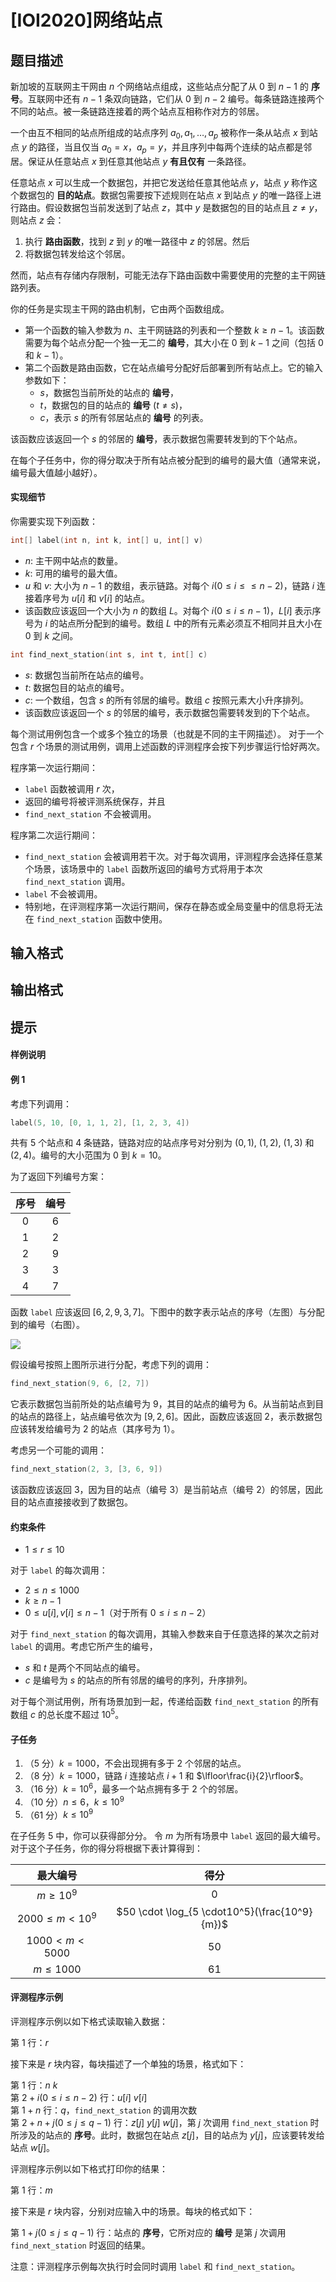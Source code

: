 # [IOI2020]网络站点

## 题目描述

新加坡的互联网主干网由 $n$ 个网络站点组成，这些站点分配了从 $0$ 到 $n-1$ 的 **序号**。互联网中还有 $n-1$ 条双向链路，它们从 $0$ 到 $n-2$ 编号。每条链路连接两个不同的站点。被一条链路连接着的两个站点互相称作对方的邻居。

一个由互不相同的站点所组成的站点序列 $a_0,a_1,\ldots,a_p$ 被称作一条从站点 $x$ 到站点 $y$ 的路径，当且仅当 $a_0=x$，$a_p=y$，并且序列中每两个连续的站点都是邻居。保证从任意站点 $x$ 到任意其他站点 $y$ **有且仅有** 一条路径。

任意站点 $x$ 可以生成一个数据包，并把它发送给任意其他站点 $y$，站点 $y$ 称作这个数据包的 **目的站点**。数据包需要按下述规则在站点 $x$ 到站点 $y$ 的唯一路径上进行路由。假设数据包当前发送到了站点 $z$，其中 $y$ 是数据包的目的站点且 $z \ne y$，则站点 $z$ 会：

1. 执行 **路由函数**，找到 $z$ 到 $y$ 的唯⼀路径中 $z$ 的邻居。然后
2. 将数据包转发给这个邻居。

然而，站点有存储内存限制，可能无法存下路由函数中需要使用的完整的主干网链路列表。

你的任务是实现主干网的路由机制，它由两个函数组成。

- 第一个函数的输入参数为 $n$、主干网链路的列表和一个整数 $k \ge n-1$。该函数需要为每个站点分配一个独一无二的  **编号**，其大小在 $0$ 到 $k-1$ 之间（包括 $0$ 和 $k-1$）。
- 第二个函数是路由函数，它在站点编号分配好后部署到所有站点上。它的输入参数如下：
	- $s$，数据包当前所处的站点的 **编号**，
	- $t$，数据包的目的站点的 **编号** $(t \ne s)$，
	- $c$，表示 $s$ 的所有邻居站点的 **编号** 的列表。
    
该函数应该返回一个 $s$ 的邻居的 **编号**，表示数据包需要转发到的下个站点。

在每个子任务中，你的得分取决于所有站点被分配到的编号的最大值（通常来说，编号最大值越小越好）。

#### 实现细节

你需要实现下列函数：

```cpp
int[] label(int n, int k, int[] u, int[] v)
  ```

- $n$: 主干网中站点的数量。
- $k$: 可用的编号的最大值。
- $u$ 和 $v$: 大小为 $n-1$ 的数组，表示链路。对每个 $i(0 \le i \le  \le n-2)$，链路 $i$ 连接着序号为 $u[i]$ 和 $v[i]$ 的站点。
- 该函数应该返回一个大小为 $n$ 的数组 $L$。对每个 $i(0 \le i \le n-1)$，$L[i]$ 表示序号为 $i$ 的站点所分配到的编号。数组 $L$ 中的所有元素必须互不相同并且大小在 $0$ 到 $k$ 之间。

```cpp
int find_next_station(int s, int t, int[] c)
```

- $s$: 数据包当前所在站点的编号。
- $t$: 数据包目的站点的编号。
- $c$: 一个数组，包含 $s$ 的所有邻居的编号。数组 $c$ 按照元素大小升序排列。
- 该函数应该返回一个 $s$ 的邻居的编号，表示数据包需要转发到的下个站点。

每个测试用例包含一个或多个独立的场景（也就是不同的主干网描述）。 对于一个包含 $r$ 个场景的测试用例，调用上述函数的评测程序会按下列步骤运行恰好两次。

程序第一次运行期间：

- `label` 函数被调用 $r$ 次，
- 返回的编号将被评测系统保存，并且
- `find_next_station` 不会被调用。

程序第二次运行期间：

- `find_next_station` 会被调用若干次。对于每次调用，评测程序会选择任意某个场景，该场景中的 `label` 函数所返回的编号方式将用于本次 `find_next_station` 调用。
- `label` 不会被调用。
- 特别地，在评测程序第一次运行期间，保存在静态或全局变量中的信息将无法在 `find_next_station` 函数中使用。

## 输入格式



## 输出格式



## 提示

#### 样例说明

#### 例 1

考虑下列调用：

```cpp
label(5, 10, [0, 1, 1, 2], [1, 2, 3, 4])
```

共有 $5$ 个站点和 $4$ 条链路，链路对应的站点序号对分别为 $(0,1)$, $(1,2)$, $(1,3)$ 和 $(2,4)$。编号的大小范围为 $0$ 到 $k=10$。

为了返回下列编号方案：

|序号|编号|
|:-:|:-:|
|$0$| $6$|
|$1$| $2$|
|$2$|$9$|
|$3$ |$3$|
|$4$ |$7$|

函数 `label` 应该返回 $[6,2,9,3,7]$。下图中的数字表示站点的序号（左图）与分配到的编号（右图）。

![](https://cdn.luogu.com.cn/upload/image_hosting/xpq3km1p.png)

假设编号按照上图所示进行分配，考虑下列的调用：

```cpp
find_next_station(9, 6, [2, 7])
```

它表示数据包当前所处的站点编号为 $9$，其目的站点的编号为 $6$。从当前站点到目的站点的路径上，站点编号依次为 $[9,2,6]$。因此，函数应该返回 $2$，表示数据包应该转发给编号为 $2$ 的站点（其序号为 $1$）。

考虑另一个可能的调用：

```cpp
find_next_station(2, 3, [3, 6, 9])
  ```
该函数应该返回 $3$，因为目的站点（编号 $3$）是当前站点（编号 $2$）的邻居，因此目的站点直接接收到了数据包。

#### 约束条件

- $1 \le r \le 10$

对于 `label` 的每次调用：

- $2 \le n \le 1000$
- $k \ge n-1$
- $0 \le u[i],v[i] \le n-1$（对于所有 $0 \le i \le n-2$）

对于 `find_next_station` 的每次调用，其输入参数来自于任意选择的某次之前对 `label` 的调用。考虑它所产生的编号，

- $s$ 和 $t$ 是两个不同站点的编号。
- $c$ 是编号为 $s$ 的站点的所有邻居的编号的序列，升序排列。

对于每个测试用例，所有场景加到⼀起，传递给函数  `find_next_station` 的所有数组 $c$ 的总长度不超过 $10^5$。

#### 子任务

1. （5 分）$k=1000$，不会出现拥有多于 $2$ 个邻居的站点。
2. （8 分）$k=1000$，链路 $i$ 连接站点 $i+1$ 和 $\lfloor\frac{i}{2}\rfloor$。
3. （16 分）$k=10^6$，最多一个站点拥有多于 $2$ 个的邻居。
4. （10 分）$n \le 6$，$k \le 10^9$
5. （61 分）$k \le 10^9$

在子任务 5 中，你可以获得部分分。 令 $m$ 为所有场景中 `label` 返回的最大编号。 对于这个子任务，你的得分将根据下表计算得到：

|最大编号|得分|
|:-:|:-:|
|$m \ge 10^9$|$0$|
|$2000 \le m < 10^9$|$50 \cdot \log_{5 \cdot10^5}(\frac{10^9}{m})$|
|$1000 < m < 5000$|$50$|
|$m \le 1000$|$61$|

#### 评测程序示例

评测程序示例以如下格式读取输入数据：

第 $1$ 行：$r$

接下来是 $r$ 块内容，每块描述了一个单独的场景，格式如下：

第 $1$ 行：$n\ k$        
第 $2+i(0 \le i \le n-2)$ 行：$u[i]\ v[i]$         
第 $1+n$ 行：$q$，`find_next_station` 的调用次数    
第 $2+n+j(0 \le j \le q-1)$ 行：$z[j]\ y[j]\ w[j]$，第 $j$ 次调用 `find_next_station` 时所涉及的站点的 **序号**。此时，数据包在站点 $z[j]$，目的站点为 $y[j]$，应该要转发给站点 $w[j]$。

评测程序示例以如下格式打印你的结果：

第 $1$ 行：$m$

接下来是 $r$ 块内容，分别对应输入中的场景。每块的格式如下：

第 $1+j(0 \le j \le q-1)$ 行：站点的 **序号**，它所对应的 **编号** 是第 $j$ 次调用 `find_next_station` 时返回的结果。

注意：评测程序示例每次执行时会同时调用 `label` 和 `find_next_station`。
